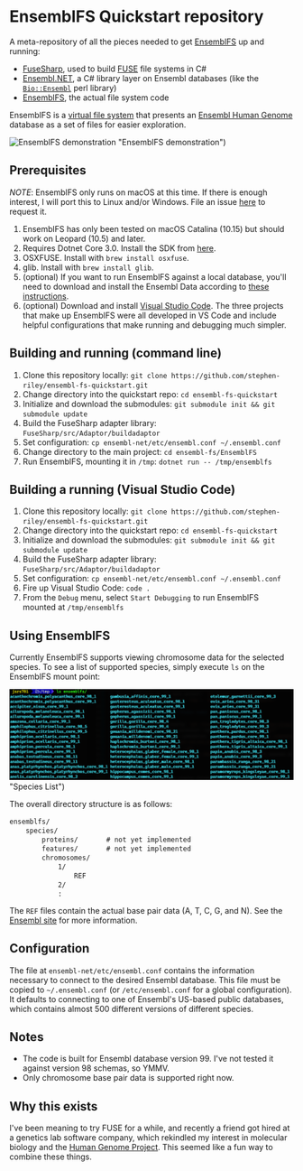 # EnsemblFS Quickstart repository

A meta-repository of all the pieces needed to get [EnsemblFS](https://github.com/stephen-riley/ensembl-fs) up and running:

* [FuseSharp](https://github.com/stephen-riley/FuseSharp.git), used to build [FUSE](https://osxfuse.github.io/) file systems in C#
* [Ensembl.NET](https://github.com/stephen-riley/ensembl-net.git), a C# library layer on Ensembl databases (like the [`Bio::Ensembl`](https://uswest.ensembl.org/info/docs/api/core/core_tutorial.html) perl library)
* [EnsemblFS](https://github.com/stephen-riley/ensembl-fs.git), the actual file system code

EnsemblFS is a [virtual file system](https://en.wikipedia.org/wiki/Virtual_file_system) that presents an [Ensembl Human Genome](http://uswest.ensembl.org/Homo_sapiens/Info/Index) database as a set of files for easier exploration.

![EnsemblFS demonstration](img/demo.gif) "EnsemblFS demonstration")

## Prerequisites

*NOTE*: EnsemblFS only runs on macOS at this time.  If there is enough interest, I will port this to Linux and/or Windows.  File an issue [here](https://github.com/stephen-riley/ensembl-fs/issues) to request it.

1. EnsemblFS has only been tested on macOS Catalina (10.15) but should work on Leopard (10.5) and later.
2. Requires Dotnet Core 3.0.  Install the SDK from [here](https://dotnet.microsoft.com/download/dotnet-core/3.0).
3. OSXFUSE.  Install with `brew install osxfuse`.
4. glib.  Install with `brew install glib`.
5. (optional) If you want to run EnsemblFS against a local database, you'll need to download and install the Ensembl Data according to [these instructions](https://m.ensembl.org/info/docs/webcode/mirror/install/ensembl-data.html).
6. (optional) Download and install [Visual Studio Code](https://code.visualstudio.com/download).  The three projects that make up EnsemblFS were all developed in VS Code and include helpful configurations that make running and debugging much simpler.

## Building and running (command line)

1. Clone this repository locally: `git clone https://github.com/stephen-riley/ensembl-fs-quickstart.git`
2. Change directory into the quickstart repo: `cd ensembl-fs-quickstart`
3. Initialize and download the submodules: `git submodule init && git submodule update`
4. Build the FuseSharp adapter library: `FuseSharp/src/Adaptor/buildadaptor`
5. Set configuration: `cp ensembl-net/etc/ensembl.conf ~/.ensembl.conf`
6. Change directory to the main project: `cd ensembl-fs/EnsemblFS`
7. Run EnsemblFS, mounting it in `/tmp`: `dotnet run -- /tmp/ensemblfs`

## Building a running (Visual Studio Code)

1. Clone this repository locally: `git clone https://github.com/stephen-riley/ensembl-fs-quickstart.git`
2. Change directory into the quickstart repo: `cd ensembl-fs-quickstart`
3. Initialize and download the submodules: `git submodule init && git submodule update`
4. Build the FuseSharp adapter library: `FuseSharp/src/Adaptor/buildadaptor`
5. Set configuration: `cp ensembl-net/etc/ensembl.conf ~/.ensembl.conf`
6. Fire up Visual Studio Code: `code .`
7. From the `Debug` menu, select `Start Debugging` to run EnsemblFS mounted at `/tmp/ensemblfs`

## Using EnsemblFS

Currently EnsemblFS supports viewing chromosome data for the selected species.  To see a list of supported species, simply execute `ls` on the EnsemblFS mount point:

![species list](img/species.png) "Species List")

The overall directory structure is as follows:

```text
ensemblfs/
    species/
        proteins/       # not yet implemented
        features/       # not yet implemented
        chromosomes/
            1/
                REF
            2/
            :
```

The `REF` files contain the actual base pair data (A, T, C, G, and N).  See the [Ensembl site](https://ensembl.org) for more information.

## Configuration

The file at `ensembl-net/etc/ensembl.conf` contains the information necessary to connect to the desired Ensembl database.  This file must be copied to `~/.ensembl.conf` (or `/etc/ensembl.conf` for a global configuration).  It defaults to connecting to one of Ensembl's US-based public databases, which contains almost 500 different versions of different species.

## Notes

* The code is built for Ensembl database version 99.  I've not tested it against version 98 schemas, so YMMV.
* Only chromosome base pair data is supported right now.

## Why this exists

I've been meaning to try FUSE for a while, and recently a friend got hired at a genetics lab software company, which rekindled my interest in molecular biology and the [Human Genome Project](https://en.wikipedia.org/wiki/Human_Genome_Project).  This seemed like a fun way to combine these things.
